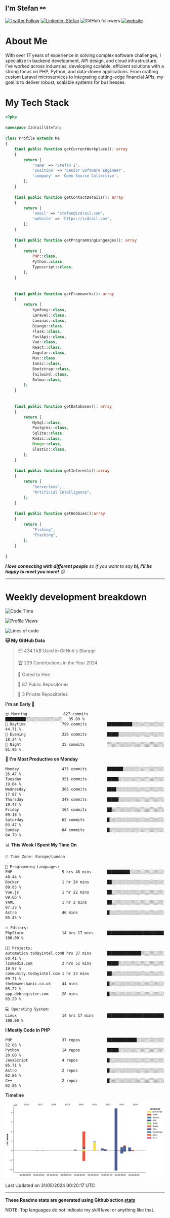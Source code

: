 ## I'm Stefan ⚯

[![Twitter Follow](https://img.shields.io/twitter/follow/thephpteacher?label=Follow)](https://twitter.com/intent/follow?screen_name=thephpteacher)
[![Linkedin: Stefan](https://img.shields.io/badge/izdrail-blue?style=flat-square&logo=Linkedin&logoColor=white&link=https://www.linkedin.com/in/izdrail/)](https://www.linkedin.com/in/izdrail/)
![GitHub followers](https://img.shields.io/github/followers/izdrail?label=Follow&style=social)
[![website](https://img.shields.io/badge/Website-46a2f1.svg?&style=flat-square&logo=Google-Chrome&logoColor=white&link=https://izdrail.com/)](https://izdrail.com/)



# About Me
With over 17 years of experience in solving complex software challenges, I specialize in backend development, API design, and cloud infrastructure. I’ve worked across industries, developing scalable, efficient solutions with a strong focus on PHP, Python, and data-driven applications. 
From crafting custom Laravel microservices to integrating cutting-edge financial APIs, my goal is to deliver robust, scalable systems for businesses.


# My Tech Stack

```php
<?php

namespace Izdrail\Stefan;

class Profile extends Me
{
    final public function getCurrentWorkplace(): array
    {
        return [
            'name' => 'Stefan I',
            'position' => 'Senior Software Engineer',
            'company' => 'Open Source Collective',
        ];
    }
    
    final public function getContactDetails(): array
    {
        return [
            'email' => 'stefan@izdrail.com',
            'website' => 'https://izdrail.com',
        ];
    }
    
    final public function getProgrammingLanguages(): array
    {
        return [
            PHP::class,
            Python::class,
            Typescript::class,
        ];
    }
    
    
    final public function getFrameworks(): array
    {
        return [
            Symfony::class,
            Laravel::class,
            Laminas::class,
            Django::class,
            Flask::class,
            FastApi::class,
            Vue::class,
            React::class,
            Angular::class,
            Mux::class
            Ionic::class,
            Bootstrap::class,
            Tailwind::class,
            Bulma::class,
        ];
    }
    
    
    final public function getDatabases(): array
    {
        return [
            MySql::class,
            Postgres::class,
            Sqlite::class,
            Redis::class,
            Mongo::class,
            Elastic::class,
        ];
    }

    final public function getInterests():array
    {
        return [
            "Serverless",
            "Artificial Intelligence",
        ];
    }

    final public function getHobbies():array
    {
        return [
            "Fishing",
            "Tracking",
        ];
    }
   
}
```
 <em><b>I love connecting with different people</b> so if you want to say <b>hi, I'll be happy to meet you more!</b> 😊</em>


---
# Weekly development breakdown
<!--START_SECTION:waka-->
![Code Time](http://img.shields.io/badge/Code%20Time-588%20hrs%2048%20mins-blue)

![Profile Views](http://img.shields.io/badge/Profile%20Views-0-blue)

![Lines of code](https://img.shields.io/badge/From%20Hello%20World%20I%27ve%20Written-9.1%20million%20lines%20of%20code-blue)

**🐱 My GitHub Data** 

> 📦 434.1 kB Used in GitHub's Storage 
 > 
> 🏆 229 Contributions in the Year 2024
 > 
> 💼 Opted to Hire
 > 
> 📜 87 Public Repositories 
 > 
> 🔑 3 Private Repositories 
 > 
**I'm an Early 🐤** 

```text
🌞 Morning                627 commits         █████████░░░░░░░░░░░░░░░░   35.09 % 
🌆 Daytime                799 commits         ███████████░░░░░░░░░░░░░░   44.71 % 
🌃 Evening                326 commits         █████░░░░░░░░░░░░░░░░░░░░   18.24 % 
🌙 Night                  35 commits          ░░░░░░░░░░░░░░░░░░░░░░░░░   01.96 % 
```
📅 **I'm Most Productive on Monday** 

```text
Monday                   473 commits         ███████░░░░░░░░░░░░░░░░░░   26.47 % 
Tuesday                  351 commits         █████░░░░░░░░░░░░░░░░░░░░   19.64 % 
Wednesday                305 commits         ████░░░░░░░░░░░░░░░░░░░░░   17.07 % 
Thursday                 348 commits         █████░░░░░░░░░░░░░░░░░░░░   19.47 % 
Friday                   164 commits         ██░░░░░░░░░░░░░░░░░░░░░░░   09.18 % 
Saturday                 62 commits          █░░░░░░░░░░░░░░░░░░░░░░░░   03.47 % 
Sunday                   84 commits          █░░░░░░░░░░░░░░░░░░░░░░░░   04.70 % 
```


📊 **This Week I Spent My Time On** 

```text
🕑︎ Time Zone: Europe/London

💬 Programming Languages: 
PHP                      5 hrs 46 mins       ██████████░░░░░░░░░░░░░░░   40.44 % 
Docker                   1 hr 24 mins        ██░░░░░░░░░░░░░░░░░░░░░░░   09.83 % 
Vue.js                   1 hr 22 mins        ██░░░░░░░░░░░░░░░░░░░░░░░   09.66 % 
YAML                     1 hr 2 mins         ██░░░░░░░░░░░░░░░░░░░░░░░   07.33 % 
Astro                    46 mins             █░░░░░░░░░░░░░░░░░░░░░░░░   05.45 % 

🔥 Editors: 
PhpStorm                 14 hrs 17 mins      █████████████████████████   100.00 % 

🐱‍💻 Projects: 
automation.todayintel.com8 hrs 37 mins       ███████████████░░░░░░░░░░   60.41 % 
lzomedia.com             2 hrs 51 mins       █████░░░░░░░░░░░░░░░░░░░░   19.97 % 
community.todayintel.com 1 hr 23 mins        ██░░░░░░░░░░░░░░░░░░░░░░░   09.71 % 
thebmwmechanic.co.uk     44 mins             █░░░░░░░░░░░░░░░░░░░░░░░░   05.22 % 
app.debregister.com      28 mins             █░░░░░░░░░░░░░░░░░░░░░░░░   03.29 % 

💻 Operating System: 
Linux                    14 hrs 17 mins      █████████████████████████   100.00 % 
```

**I Mostly Code in PHP** 

```text
PHP                      37 repos            █████████████░░░░░░░░░░░░   52.86 % 
Python                   14 repos            █████░░░░░░░░░░░░░░░░░░░░   20.00 % 
JavaScript               4 repos             █░░░░░░░░░░░░░░░░░░░░░░░░   05.71 % 
Astro                    2 repos             █░░░░░░░░░░░░░░░░░░░░░░░░   02.86 % 
C++                      2 repos             █░░░░░░░░░░░░░░░░░░░░░░░░   02.86 % 
```



**Timeline**

![Lines of Code chart](https://raw.githubusercontent.com/izdrail/izdrail/refs/heads/master/assets/bar_graph.png)


 Last Updated on 31/05/2024 00:20:17 UTC
<!--END_SECTION:waka-->


---


**These Readme stats are generated using Github action [stats](https://github.com/izdrail/stats)**

NOTE: Top languages do not indicate my skill level or anything like that. 
